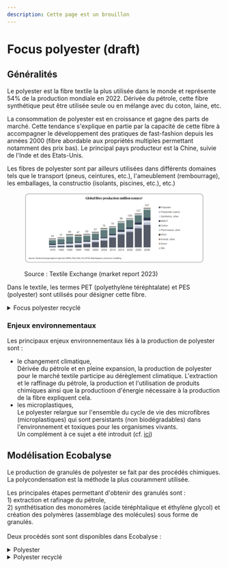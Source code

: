 ```yaml
---
description: Cette page est un brouillon
---
```


# Focus polyester (draft)

## Généralités

Le polyester est la fibre textile la plus utilisée dans le monde et représente 54% de la production mondiale en 2022. Dérivée du pétrole, cette fibre synthétique peut être utilisée seule ou en mélange avec du coton, laine, etc.&#x20;

La consommation de polyester est en croissance et gagne des parts de marché. Cette tendance s'explique en partie par la capacité de cette fibre à accompagner le développement des pratiques de fast-fashion depuis les années 2000 (fibre abordable aux propriétés multiples permettant notamment des prix bas). Le principal pays producteur est la Chine, suivie de l'Inde et des Etats-Unis.&#x20;

Les fibres de polyester sont par ailleurs utilisées dans différents domaines tels que le transport (pneus, ceintures, etc.), l'ameublement (rembourrage), les emballages, la constructio (isolants, piscines, etc.), etc.)&#x20;

<figure><img src="../../../.gitbook/assets/image (3).png" alt=""><figcaption><p>Source : Textile Exchange (market report 2023)</p></figcaption></figure>

Dans le textile, les termes PET (polyethylène téréphtalate) et PES (polyester) sont utilisés pour désigner cette fibre.&#x20;

<details>

<summary>Focus polyester recyclé</summary>

Le polyester recyclé représente 14% de la production mondiale en 2022.

Il est à noter  qu'il est aujourd'hui très difficile de recycler des vêtements en d'autres vêtements faut de solutions techniques à grande échelle, du fait que le polyester est souvent mélangé à d'autres manières tandis qu'il contient des impuretés.&#x20;

99% du polyester recyclé utilisé dans le textile est fabriqué à partir de bouteilles en plastique.&#x20;

</details>

### Enjeux environnementaux

Les principaux enjeux environnementaux liés à la production de polyester sont :&#x20;

* le changement climatique,\
  Dérivée du pétrole et en pleine expansion, la production de polyester pour le marché textile participe au dérèglement climatique. L'extraction et le raffinage du pétrole, la production et l'utilisation de produits chimiques ainsi que la productioon d'énergie nécessaire à la production de la fibre expliquent cela.
* les microplastiques,\
  Le polyester relargue sur l'ensemble du cycle de vie des microfibres (microplastiques) qui sont persistants (non biodégradables) dans l'environnement et toxiques pour les organismes vivants. \
  Un complément à ce sujet a été introduit (cf. [ici](https://fabrique-numerique.gitbook.io/ecobalyse/textile/complements-hors-acv/microfibres))

## Modélisation Ecobalyse

Le production de granulés de polyester se fait par des procédés chimiques. La polycondensation est la méthode la plus couramment utilisée.&#x20;

Les principales étapes permettant d'obtenir des granulés sont : \
1\) extraction et rafinage du pétrole,\
2\) synthétisation des monomères (acide téréphtalique et éthylène glycol) et création des polymères (assemblage des molécules) sous forme de granulés.\
\
Deux procédés sont sont disponibles dans Ecobalyse :&#x20;

<details>

<summary>Polyester </summary>

Procédé Ecoinvent => _polyethylene terephthalate production, granulate, amorphous_

</details>

<details>

<summary>Polyester recyclé</summary>

Procédé Ecoinvent => _polyethylene terephthalate production, granulate, amorphous, recycled_

</details>
